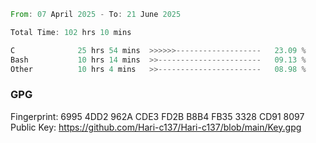 <!--START_SECTION:waka-->

```rust
From: 07 April 2025 - To: 21 June 2025

Total Time: 102 hrs 10 mins

C              25 hrs 54 mins  >>>>>>-------------------   23.09 %
Bash           10 hrs 14 mins  >>-----------------------   09.13 %
Other          10 hrs 4 mins   >>-----------------------   08.98 %
```

<!--END_SECTION:waka-->

### GPG <br />
Fingerprint:     6995 4DD2 962A CDE3 FD2B B8B4 FB35 3328 CD91 8097 <br />
Public Key:      https://github.com/Hari-c137/Hari-c137/blob/main/Key.gpg

